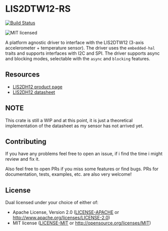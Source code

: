 # LIS2DTW12-RS

<!-- [![Crate][crate-image]][crate-link]
[![Docs][docs-image]][docs-link] -->
[![Build Status][build-image]][build-link]
<!-- [![dependency status][deps-image]][deps-link] -->
![MIT licensed][license-image]

A platform agnostic driver to interface with the LIS2DTW12 (3-axis accelerometer + temperature sensor).
The driver uses the `embedded-hal` traits and supports interfaces with I2C and SPI.
The driver supports async and blocking modes, selectable with the `async` and `blocking` features.

## Resources

- [LIS2DH12 product page][product-page]
- [LIS2DH12 datasheet][datasheet]

## NOTE

This crate is still a WIP and at this point, it is just a theoretical implementation of the datasheet as my sensor has not arrived yet.

## Contributing

If you have any problems feel free to open an issue, if i find the time i might review and fix it.

Also feel free to open PRs if you miss some features or find bugs. PRs for documentation, tests, examples, etc. are also very welcome!

## License

Dual licensed under your choice of either of:

- Apache License, Version 2.0 ([LICENSE-APACHE](LICENSE-APACHE) or http://www.apache.org/licenses/LICENSE-2.0)
- MIT license ([LICENSE-MIT](LICENSE-MIT) or http://opensource.org/licenses/MIT)

<!-- [crate-image]: TBD
[crate-link]: TBD
[docs-image]: TBD
[docs-link]: TBD -->
[build-image]: https://github.com/JanekGraff/lis2dtw12-rs/actions/workflows/ci.yml/badge.svg?branch=main
[build-link]: https://github.com/JanekGraff/lis2dtw12-rs/actions
<!-- [deps-image]: TBD
[deps-link]: TBD -->
[license-image]: https://img.shields.io/badge/license-Apache2.0/MIT-blue.svg
[product-page]: https://www.st.com/en/mems-and-sensors/lis2dtw12.html
[datasheet]: https://www.st.com/resource/en/datasheet/lis2dtw12.pdf